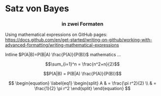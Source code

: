 # Satz von Bayes

### <center>in zwei Formaten</center>

Using mathematical expressions on GitHub pages: https://docs.github.com/en/get-started/writing-on-github/working-with-advanced-formatting/writing-mathematical-expressions


Intline $P(A|B)=P(B|A) \frac{P(A)}{P(B)}$ mathematics ...



$$\sum_{i=1}^n = \frac{n^2+n}{2}$$

$$P(A|B) = P(B|A) \frac{P(A)}{P(B)}$$


$$
\begin{equation} \label{eq1}
\begin{split}
A & = \frac{\pi r^2}{2} \\
 & = \frac{1}{2} \pi r^2
\end{split}
\end{equation}
$$
